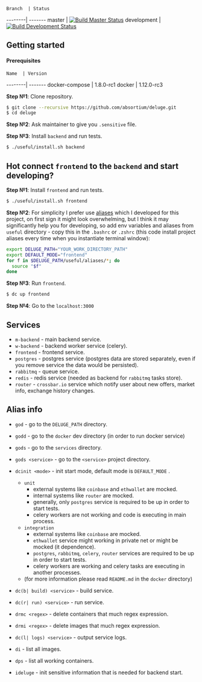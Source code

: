    Branch  | Status 
  --------| -------
  master | [![Build Master Status](https://travis-ci.org/absortium/backend.svg?branch=master)](https://travis-ci.org/absortium/backend) 
  development | [![Build Development Status](https://travis-ci.org/absortium/backend.svg?branch=development)](https://travis-ci.org/absortium/backend)


## Getting started  
#### Prerequisites
  
    Name  | Version 
  --------| -------
  docker-compose | 1.8.0-rc1
  docker | 1.12.0-rc3
  
  **Step №1**: Clone repository.  
  ```bash
  $ git clone --recursive https://github.com/absortium/deluge.git
  $ cd deluge
  ```

  **Step №2**: Ask maintainer to give you `.sensitive` file.
  
  **Step №3**: Install `backend` and run tests.
  ```bash
  $ ./useful/install.sh backend
  ```
 
## Hot connect `frontend` to the `backend` and start developing?
  **Step №1**: Install `frontend` and run tests.
  ```bash
  $ ./useful/install.sh frontend
  ```  
  
  **Step №2**: For simplicity I prefer use [aliases](#alias-info) which I developed for this project, on first sign it might look overwhelming, but I think it may significantly help you for developing, so add env variables and aliases from `useful` directory - copy this in the `.bashrc` or `.zshrc` (this code install project aliases every time when you instantiate terminal window):
  ```bash
  export DELUGE_PATH="YOUR_WORK_DIRECTORY_PATH"
  export DEFAULT_MODE="frontend"
  for f in $DELUGE_PATH/useful/aliases/*; do
    source "$f"
  done  
  ```
  
  **Step №3**: Run `frontend`.
  ```bash
  $ dc up frontend
  ```
  
  **Step №4**: Go to the `localhost:3000`
 
## Services
* `m-backend` - main backend service.
* `w-backend` - backend worker service (celery).
* `frontend` - frontend service.
* `postgres` - postgres service (postgres data are stored separately, even if you remove service the data would be persisted).
* `rabbitmq` - queue service.
* `redis` - redis service (needed as backend for `rabbitmq` tasks store).
* `router` - `crossbar.io` service which notify user about new offers, market info, exchange history changes.

## Alias info
* `god` - go to the `DELUGE_PATH` directory.
* `godd` - go to the `docker` dev directory (in order to run docker service)
* `gods` - go to the `services` directory.
* `gods <service>` - go to the `<service>` project directory.
* `dcinit <mode>` - init start mode, default mode is `DEFAULT_MODE` .
    * `unit`
        * external systems like `coinbase` and `ethwallet` are mocked.
        * internal systems like `router` are mocked.
        * generally, only `postgres` service  is required to be up in order to start tests.
        * celery workers are not working and code is executing in main process.
    * `integration`
        * external systems like `coinbase` are mocked.
        * `ethwallet` service might working in private net or might be mocked (it dependence).
        * `postgres`, `rabbitmq`, `celery`, `router` services are required to be up in order to start tests.
        * celery workers are working and celery tasks are executing in another processes.
    * (for more information please read `README.md` in the `docker` directory)         
   
* `dc(b| build) <service>` - build service.
* `dc(r| run) <service>` - run service.
* `drmc <regex>` - delete containers that much regex expression.
* `drmi <regex>` - delete images that much regex expression.
* `dc(l| logs) <service>` - output service logs.
* `di` - list all images.
* `dps` - list all working containers.
* `ideluge` - init sensitive information that is needed for backend start.


